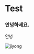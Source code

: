 # Test

### 안녕하세요.

안녕

![jiyong](https://www.google.com/url?sa=i&url=https%3A%2F%2Fnews.nate.com%2Fview%2F20210405n27479&psig=AOvVaw0inZVKkwtJgJjBGAQRhLOx&ust=1635933871540000&source=images&cd=vfe&ved=0CAsQjRxqFwoTCNje1ea2-fMCFQAAAAAdAAAAABBG "jiyong")
